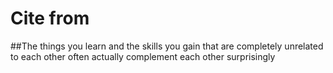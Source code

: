 # Cite from
##The things you learn and the skills you gain that are completely unrelated to each other often actually complement each other surprisingly 
